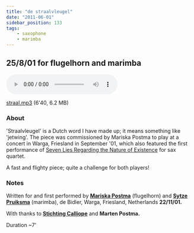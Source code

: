 ```yaml
---
title: "de straalvleugel"
date: "2011-06-01"
sidebar_position: 133
tags:
    - saxophone
    - marimba
---
```


## 25/8/01 for flugelhorn and marimba

<audio controls>
  <source src="/straal.mp3"/>
</audio>

[straal.mp3](/straal.mp3) (6'40, 6.2 MB)

### About

'Straalvleugel' is a Dutch word I have made up; it means something like 'jetwing'. The piece was commissioned by Mariska Postma to play at a concert in Warga, Friesland in September '01, which also featured the first performance of [Seven Lies Regarding the Nature of Existence](lies) for sax quartet.

A fast and flighty piece; quite a challenge for both players!

### Notes

Written for and first performed by [**Mariska Postma**](http://www.mariskapostma.nl/) (flugelhorn) and [**Sytze Pruiksma**](http://www.sytzepruiksma.com/) (marimba), de Bidler, Warga, Friesland, Netherlands **22/11/01.**

With thanks to [**Stichting Calliope**](http://www.calliopeconcerten.nl/) and **Marten Postma.**

Duration ~7'
